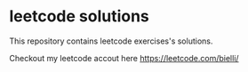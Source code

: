 # leetcode solutions

This repository contains leetcode exercises's solutions.

Checkout my leetcode accout here https://leetcode.com/bielli/
